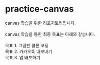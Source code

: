 # practice-canvas
canvas 학습을 위한 리포지토리입니다. 
</br>
</br>
canvas 학습을 통한 최종 목표는 아래와 같습니다. 
</br>
</br>
목표 1. 그림판 클론 코딩
</br>
목표 2. 카카오톡 내보내기 
</br>
목표 3. 앱 배포하기 
